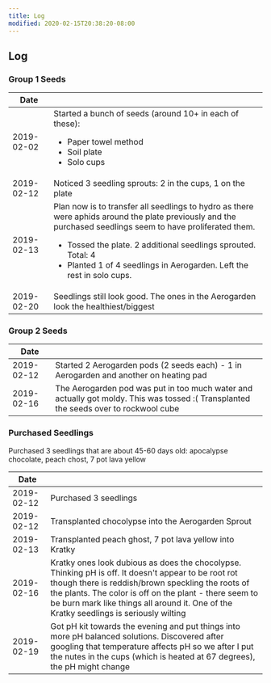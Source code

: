 ```yaml
---
title: Log
modified: 2020-02-15T20:38:20-08:00
---
```


## Log

### Group 1 Seeds

| Date | |
|-|-|
|2019-02-02| Started a bunch of seeds (around 10+ in each of these):<ul><li>Paper towel method</li><li>Soil plate</li><li>Solo cups</li></ul>|
|2019-02-12| Noticed 3 seedling sprouts: 2 in the cups, 1 on the plate|
|2019-02-13| Plan now is to transfer all seedlings to hydro as there were aphids around the plate previously and the purchased seedlings seem to have proliferated them. <ul><li>Tossed the plate. 2 additional seedlings sprouted. Total: 4</li><li>Planted 1 of 4 seedlings in Aerogarden. Left the rest in solo cups.</li></ul> |
|2019-02-20| Seedlings still look good. The ones in the Aerogarden look the healthiest/biggest |


### Group 2 Seeds

| Date | |
|-|-|
|2019-02-12| Started 2 Aerogarden pods (2 seeds each) - 1 in Aerogarden and another on heating pad|
|2019-02-16| The Aerogarden pod was put in too much water and actually got moldy. This was tossed :( Transplanted the seeds over to rockwool cube|

### Purchased Seedlings
Purchased 3 seedlings that are about 45-60 days old: apocalypse chocolate, peach chost, 7 pot lava yellow

| Date | |
|-|-|
| 2019-02-12 | Purchased 3 seedlings|
| 2019-02-12 | Transplanted chocolypse into the Aerogarden Sprout|
| 2019-02-13 | Transplanted peach ghost, 7 pot lava yellow into Kratky |
| 2019-02-16 | Kratky ones look dubious as does the chocolypse. Thinking pH is off. It doesn't appear to be root rot though there is reddish/brown speckling the roots of the plants. The color is off on the plant - there seem to be burn mark like things all around it. One of the Kratky seedlings is seriously wilting |
| 2019-02-19 | Got pH kit towards the evening and put things into more pH balanced solutions. Discovered after googling that temperature affects pH so we after I put the nutes in the cups (which is heated at 67 degrees), the pH might change|